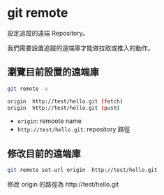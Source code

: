 # git remote

設定追蹤的遠端 Repository。

我們需要設置追蹤的遠端庫才能做拉取或推入的動作。

## 瀏覽目前設置的遠端庫

```bash
git remote -v
```

```bash
origin  http://test/hello.git (fetch)
origin  http://test/hello.git (push)
```

* `origin`: remoote name
* `http://test/hello.git`: repository 路徑

## 修改目前的遠端庫

```bash
git remote set-url origin  http://test/hello.git
```

修改 origin 的路徑為 http://test/hello.git
